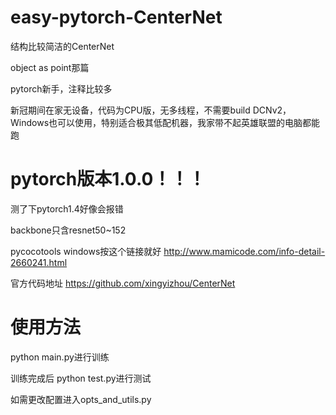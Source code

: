 # easy-pytorch-CenterNet
结构比较简洁的CenterNet

object as point那篇

pytorch新手，注释比较多

新冠期间在家无设备，代码为CPU版，无多线程，不需要build DCNv2，Windows也可以使用，特别适合极其低配机器，我家带不起英雄联盟的电脑都能跑

# pytorch版本1.0.0！！！
测了下pytorch1.4好像会报错

backbone只含resnet50~152

pycocotools windows按这个链接就好    http://www.mamicode.com/info-detail-2660241.html

官方代码地址  https://github.com/xingyizhou/CenterNet


# 使用方法
python main.py进行训练

训练完成后 python test.py进行测试

如需更改配置进入opts_and_utils.py
